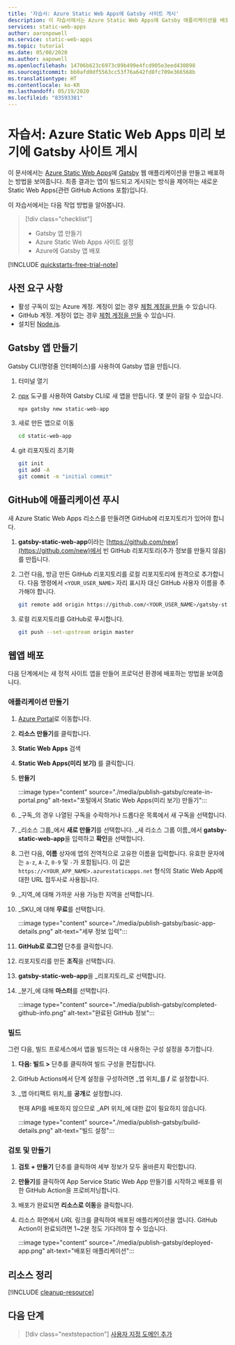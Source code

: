 ```yaml
---
title: '자습서: Azure Static Web Apps에 Gatsby 사이트 게시'
description: 이 자습서에서는 Azure Static Web Apps에 Gatsby 애플리케이션을 배포하는 방법을 보여줍니다.
services: static-web-apps
author: aaronpowell
ms.service: static-web-apps
ms.topic: tutorial
ms.date: 05/08/2020
ms.author: aapowell
ms.openlocfilehash: 14706b623c6973c09b499e4fcd905e3eed430898
ms.sourcegitcommit: bb0afd0df5563cc53f76a642fd8fc709e366568b
ms.translationtype: HT
ms.contentlocale: ko-KR
ms.lasthandoff: 05/19/2020
ms.locfileid: "83593381"
---
```

# <a name="tutorial-publish-a-gatsby-site-to-azure-static-web-apps-preview"></a>자습서: Azure Static Web Apps 미리 보기에 Gatsby 사이트 게시

이 문서에서는 [Azure Static Web Apps](overview.md)에 [Gatsby](https://gatsbyjs.org) 웹 애플리케이션을 만들고 배포하는 방법을 보여줍니다. 최종 결과는 앱이 빌드되고 게시되는 방식을 제어하는 새로운 Static Web Apps(관련 GitHub Actions 포함)입니다.

이 자습서에서는 다음 작업 방법을 알아봅니다.

> [!div class="checklist"]
>
> - Gatsby 앱 만들기
> - Azure Static Web Apps 사이트 설정
> - Azure에 Gatsby 앱 배포

[!INCLUDE [quickstarts-free-trial-note](../../includes/quickstarts-free-trial-note.md)]

## <a name="prerequisites"></a>사전 요구 사항

- 활성 구독이 있는 Azure 계정. 계정이 없는 경우 [체험 계정을 만들](https://azure.microsoft.com/free/) 수 있습니다.
- GitHub 계정. 계정이 없는 경우 [체험 계정을 만들](https://github.com/join) 수 있습니다.
- 설치된 [Node.js](https://nodejs.org).

## <a name="create-a-gatsby-app"></a>Gatsby 앱 만들기

Gatsby CLI(명령줄 인터페이스)를 사용하여 Gatsby 앱을 만듭니다.

1. 터미널 열기
1. [npx](https://www.npmjs.com/package/npx) 도구를 사용하여 Gatsby CLI로 새 앱을 만듭니다. 몇 분이 걸릴 수 있습니다.

   ```bash
   npx gatsby new static-web-app
   ```

1. 새로 만든 앱으로 이동

   ```bash
   cd static-web-app
   ```

1. git 리포지토리 초기화

   ```bash
   git init
   git add -A
   git commit -m "initial commit"
   ```

## <a name="push-your-application-to-github"></a>GitHub에 애플리케이션 푸시

새 Azure Static Web Apps 리소스를 만들려면 GitHub에 리포지토리가 있어야 합니다.

1. **gatsby-static-web-app**이라는 [https://github.com/new](https://github.com/new)에서 빈 GitHub 리포지토리(추가 정보를 만들지 않음)를 만듭니다.

1. 그런 다음, 방금 만든 GitHub 리포지토리를 로컬 리포지토리에 원격으로 추가합니다. 다음 명령에서 `<YOUR_USER_NAME>` 자리 표시자 대신 GitHub 사용자 이름을 추가해야 합니다.

   ```bash
   git remote add origin https://github.com/<YOUR_USER_NAME>/gatsby-static-web-app
   ```

1. 로컬 리포지토리를 GitHub로 푸시합니다.

   ```bash
   git push --set-upstream origin master
   ```

## <a name="deploy-your-web-app"></a>웹앱 배포

다음 단계에서는 새 정적 사이트 앱을 만들어 프로덕션 환경에 배포하는 방법을 보여줍니다.

### <a name="create-the-application"></a>애플리케이션 만들기

1. [Azure Portal](https://portal.azure.com)로 이동합니다.
1. **리소스 만들기**를 클릭합니다.
1. **Static Web Apps** 검색
1. **Static Web Apps(미리 보기)** 를 클릭합니다.
1. **만들기**

   :::image type="content" source="./media/publish-gatsby/create-in-portal.png" alt-text="포털에서 Static Web Apps(미리 보기) 만들기":::

1. _구독_의 경우 나열된 구독을 수락하거나 드롭다운 목록에서 새 구독을 선택합니다.

1. _리소스 그룹_에서 **새로 만들기**를 선택합니다. _새 리소스 그룹 이름_에서 **gatsby-static-web-app**을 입력하고 **확인**을 선택합니다.

1. 그런 다음, **이름** 상자에 앱의 전역적으로 고유한 이름을 입력합니다. 유효한 문자에는 `a-z`, `A-Z`, `0-9` 및 `-`가 포함됩니다. 이 값은 `https://<YOUR_APP_NAME>.azurestaticapps.net` 형식의 Static Web App에 대한 URL 접두사로 사용됩니다.

1. _지역_에 대해 가까운 사용 가능한 지역을 선택합니다.

1. _SKU_에 대해 **무료**를 선택합니다.

   :::image type="content" source="./media/publish-gatsby/basic-app-details.png" alt-text="세부 정보 입력":::

1. **GitHub로 로그인** 단추를 클릭합니다.

1. 리포지토리를 만든 **조직**을 선택합니다.

1. **gatsby-static-web-app**을 _리포지토리_로 선택합니다.

1. _분기_에 대해 **마스터**를 선택합니다.

   :::image type="content" source="./media/publish-gatsby/completed-github-info.png" alt-text="완료된 GitHub 정보":::

### <a name="build"></a>빌드

그런 다음, 빌드 프로세스에서 앱을 빌드하는 데 사용하는 구성 설정을 추가합니다.

1. **다음: 빌드 >** 단추를 클릭하여 빌드 구성을 편집합니다.

1. GitHub Actions에서 단계 설정을 구성하려면 _앱 위치_를 **/** 로 설정합니다.

1. _앱 아티팩트 위치_를 **공개**로 설정합니다.

   현재 API를 배포하지 않으므로 _API 위치_에 대한 값이 필요하지 않습니다.

   :::image type="content" source="./media/publish-gatsby/build-details.png" alt-text="빌드 설정":::

### <a name="review-and-create"></a>검토 및 만들기

1. **검토 + 만들기** 단추를 클릭하여 세부 정보가 모두 올바른지 확인합니다.

1. **만들기**를 클릭하여 App Service Static Web App 만들기를 시작하고 배포를 위한 GitHub Action을 프로비저닝합니다.

1. 배포가 완료되면 **리소스로 이동**을 클릭합니다.

1. 리소스 화면에서 _URL_ 링크를 클릭하여 배포된 애플리케이션을 엽니다. GitHub Action이 완료되려면 1~2분 정도 기다려야 할 수 있습니다.

   :::image type="content" source="./media/publish-gatsby/deployed-app.png" alt-text="배포된 애플리케이션":::

## <a name="clean-up-resources"></a>리소스 정리

[!INCLUDE [cleanup-resource](../../includes/static-web-apps-cleanup-resource.md)]

## <a name="next-steps"></a>다음 단계

> [!div class="nextstepaction"]
> [사용자 지정 도메인 추가](custom-domain.md)
